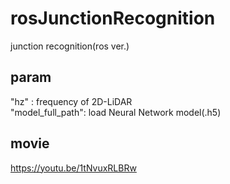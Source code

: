 # rosJunctionRecognition
junction recognition(ros ver.)
## param
"hz" : frequency of 2D-LiDAR  
"model_full_path": load Neural Network model(.h5)
## movie
https://youtu.be/1tNvuxRLBRw
